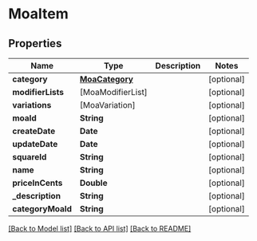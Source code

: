 # MoaItem

## Properties
Name | Type | Description | Notes
------------ | ------------- | ------------- | -------------
**category** | [**MoaCategory**](MoaCategory.md) |  | [optional] 
**modifierLists** | [MoaModifierList] |  | [optional] 
**variations** | [MoaVariation] |  | [optional] 
**moaId** | **String** |  | [optional] 
**createDate** | **Date** |  | [optional] 
**updateDate** | **Date** |  | [optional] 
**squareId** | **String** |  | [optional] 
**name** | **String** |  | [optional] 
**priceInCents** | **Double** |  | [optional] 
**_description** | **String** |  | [optional] 
**categoryMoaId** | **String** |  | [optional] 

[[Back to Model list]](../README.md#documentation-for-models) [[Back to API list]](../README.md#documentation-for-api-endpoints) [[Back to README]](../README.md)


